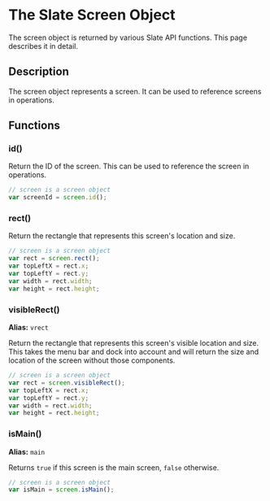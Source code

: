 # The Slate Screen Object #

The screen object is returned by various Slate API functions. This page describes it in detail.

## Description ##

The screen object represents a screen. It can be used to reference screens in operations.

## Functions ##

### id() ###

Return the ID of the screen. This can be used to reference the screen in operations.

```javascript
// screen is a screen object
var screenId = screen.id();
```

### rect() ###

Return the rectangle that represents this screen's location and size.

```javascript
// screen is a screen object
var rect = screen.rect();
var topLeftX = rect.x;
var topLeftY = rect.y;
var width = rect.width;
var height = rect.height;
```

### visibleRect() ###

**Alias:** `vrect`

Return the rectangle that represents this screen's visible location and size. This takes the menu bar and dock into account and will return the size and location of the screen without those components.

```javascript
// screen is a screen object
var rect = screen.visibleRect();
var topLeftX = rect.x;
var topLeftY = rect.y;
var width = rect.width;
var height = rect.height;
```

### isMain() ###

**Alias:** `main`

Returns `true` if this screen is the main screen, `false` otherwise.

```javascript
// screen is a screen object
var isMain = screen.isMain();
```
